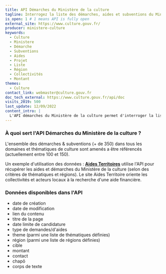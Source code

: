 ```yaml
---
title: API Démarches du Ministère de la culture
tagline: Interrogez la liste des démarches, aides et subventions du Ministère de la culture référencées sur le site culture.gouv.fr.
is_open: 1 # 1 means API is fully open
external_site: https://www.culture.gouv.fr/
producer: ministere-culture
keywords:
  - Culture
  - Ministere
  - Démarche
  - Subventions
  - Aides
  - Projet
  - Liste
  - Région
  - Collectivités
  - Montant
themes:
  - Culture
contact_link: webmaster@culture.gouv.fr
doc_tech_external: https://www.culture.gouv.fr/api/doc
visits_2019: 500
last_update: 12/09/2022
content_intro: |
  L'API démarches du Ministère de la culture permet d'interroger la liste des démarches, aides et subventions du Ministère de la culture référencés sur le site culture.gouv.fr.
---
```


### À quoi sert l'API Démarches du Ministère de la culture ?

L'ensemble des démarches & subventions (+ de 350) dans tous les domaines et thématiques de culture sont amenés a être référencés (actuellement entre 100 et 150).

Un exemple d'utilisation des données : [**Aides Territoires**](https://aides-territoires.beta.gouv.fr) utilise l'API pour récupérer les aides et démarches du Ministère de la culture (selon des critères de thématiques et régions). Le site Aides Territoire oriente les collectivités et acteurs locaux à la recherche d'une aide financière.

### Données disponibles dans l'API 

- date de création
- date de modification
- lien du contenu
- titre de la page
- date limite de candidature
- type de demandes/d'aides
- theme (parmi une liste de thématiques définies)
- région (parmi une liste de régions définies)
- cible
- montant
- contact
- chapô
- corps de texte